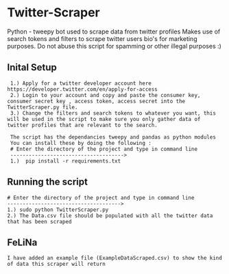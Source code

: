 # Twitter-Scraper
Python - tweepy bot used to scrape data from twitter profiles
Makes use of search tokens and filters to scrape twitter users bio's for marketing purposes.
Do not abuse this script for spamming or other illegal purposes :)

## Inital Setup

     1.) Apply for a twitter developer account here https://developer.twitter.com/en/apply-for-access
     2.) Login to your account and copy and paste the consumer key, consumer secret key , access token, access secret into the TwitterScraper.py file.
     3.) Change the filters and search tokens to whatever you want, this will be used in the script to make sure you only gather data of twitter profiles that are relevant to the search.
     
     The script has the dependancies tweepy and pandas as python modules
     You can install these by doing the following : 
     # Enter the directory of the project and type in command line 
     ------------------------------------->
     1.)  pip install -r requirements.txt
    
## Running the script
    # Enter the directory of the project and type in command line
    ------------------------------------->
    1.) sudo python TwitterScraper.py
    2.) The Data.csv file should be populated with all the twitter data that has been scraped

## FeLiNa 
    
    I have added an example file (ExampleDataScraped.csv) to show the kind of data this scraper will return
    
